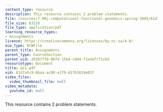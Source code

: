 ```yaml
---
content_type: resource
description: This resource contains 2 problem statements.
file: /courses/7-90j-computational-functional-genomics-spring-2005/61d7a5c96baaac00e1f961763818e03f_ps1.pdf
file_size: 63226
file_type: application/pdf
learning_resource_types:
- Assignments
license: https://creativecommons.org/licenses/by-nc-sa/4.0/
ocw_type: OCWFile
parent_title: Assignments
parent_type: CourseSection
parent_uid: 28387ff8-9bfd-15b4-cd44-f1edafcf1cbd
resourcetype: Document
title: ps1.pdf
uid: 61d7a5c9-6baa-ac00-e1f9-61763818e03f
video_files:
  video_thumbnail_file: null
video_metadata:
  youtube_id: null
---
```

This resource contains 2 problem statements.